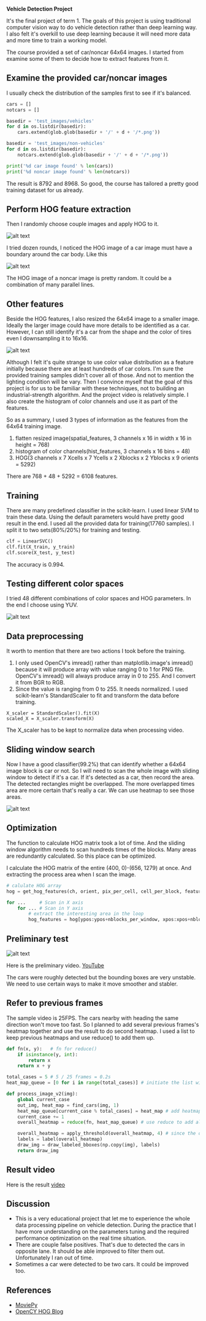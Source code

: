 **Vehicle Detection Project**

It's the final project of term 1. The goals of this project is using traditional computer vision way to do vehicle detection rather than deep learning way. I also felt it's overkill to use deep learning because it will need more data and more time to train a working model.

The course provided a set of car/noncar 64x64 images. I started from examine some of them to decide how to extract features from it.

[//]: # (Image References)
[image1]: ./images/original_vs_smaller.png
[image2]: ./images/parameters.png
[image3]: ./images/HOG_car.png
[image4]: ./images/heatmap.png
[image5]: ./images/p_test.png
[image6]: ./images/hog-compare.png
[image7]: ./examples/output_bboxes.png
[video1]: ./project_video.mp4

## Examine the provided car/noncar images

I usually check the distribution of the samples first to see if it's balanced.
```python
cars = []
notcars = []

basedir = 'test_images/vehicles'
for d in os.listdir(basedir):
    cars.extend(glob.glob(basedir + '/' + d + '/*.png'))

basedir = 'test_images/non-vehicles'
for d in os.listdir(basedir):
    notcars.extend(glob.glob(basedir + '/' + d + '/*.png'))

print('%d car image found' % len(cars))
print('%d noncar image found' % len(notcars))
```

The result is 8792 and 8968. So good, the course has tailored a pretty good training dataset for us already.

## Perform HOG feature extraction

Then I randomly choose couple images and apply HOG to it.

![alt text][image6]

I tried dozen rounds, I noticed the HOG image of a car image must have a boundary around the car body. Like this

![alt text][image3]

The HOG image of a noncar image is pretty random. It could be a combination of many parallel lines.

## Other features

Beside the HOG features, I also resized the 64x64 image to a smaller image. Ideally the larger image could have more details to be identified as a car. However, I can still identify it's a car from the shape and the color of tires even I downsampling it to 16x16.

![alt text][image1]

Although I felt it's quite strange to use color value distribution as a feature initially because there are at least hundreds of car colors. I'm sure the provided training samples didn't cover all of those. And not to mention the lighting condition will be vary. Then I convince myself that the goal of this project is for us to be familiar with these techniques, not to building an industrial-strength algorithm. And the project video is relatively simple. I also create the histogram of color channels and use it as part of the features.

So as a summary, I used 3 types of information as the features from the 64x64 training image.

1. flatten resized image(spatial_features, 3 channels x 16 in width x 16 in height = 768)
2. histogram of color channels(hist_features, 3 channels x 16 bins = 48)
3. HOG(3 channels x 7 Xcells x 7 Ycells x 2 Xblocks x 2 Yblocks x 9 orients = 5292)

There are 768 + 48 + 5292 = 6108 features.

## Training

There are many predefined classifier in the scikit-learn. I used linear SVM to train these data. Using the default parameters would have pretty good result in the end. I used all the provided data for training(17760 samples). I split it to two sets(80%/20%) for training and testing.

```python
clf = LinearSVC()
clf.fit(X_train, y_train)
clf.score(X_test, y_test)
```

The accuracy is 0.994.

## Testing different color spaces

I tried 48 different combinations of color spaces and HOG parameters. In the end I choose using YUV.

![alt text][image2]

## Data preprocessing

It worth to mention that there are two actions I took before the training.

1. I only used OpenCV's imread() rather than matplotlib.image's imread() because it will produce array with value ranging 0 to 1 for PNG file. OpenCV's imread() will always produce array in 0 to 255. And I convert it from BGR to RGB.
2. Since the value is ranging from 0 to 255. It needs normalized. I used scikit-learn's StandardScaler to fit and transform the data before training.

```ptyhon
X_scaler = StandardScaler().fit(X)
scaled_X = X_scaler.transform(X)
```
The X_scaler has to be kept to normalize data when processing video.

## Sliding window search

Now I have a good classifier(99.2%) that can identify whether a 64x64 image block is car or not. So I will need to scan the whole image with sliding window to detect if it's a car. If it's detected as a car, then record the area. The detected rectangles might be overlapped. The more overlapped times area are more certain that's really a car. We can use heatmap to see those areas.

![alt text][image4]

## Optimization

The function to calculate HOG matrix took a lot of time. And the sliding window algorithm needs to scan hundreds times of the blocks. Many areas are redundantly calculated. So this place can be optimized.

I calculate the HOG matrix of the entire (400, 0)-(656, 1279) at once. And extracting the process area when I scan the image.

```python
# calulate HOG array
hog = get_hog_features(ch, orient, pix_per_cell, cell_per_block, feature_vec=False)

for ...     # Scan in X axis
    for ... # Scan in Y axis
        # extract the interesting area in the loop
        hog_features = hog[ypos:ypos+nblocks_per_window, xpos:xpos+nblocks_per_window].ravel()
```

## Preliminary test

![alt text][image5]

Here is the preliminary video. [YouTube](https://youtu.be/7gN-kQdQ86A)

The cars were roughly detected but the bounding boxes are very unstable. We need to use certain ways to make it move smoother and stabler.

## Refer to previous frames

The sample video is 25FPS. The cars nearby with heading the same direction won't move too fast. So I planned to add several previous frames's heatmap together and use the result to do second heatmap. I used a list to keep previous heatmaps and use reduce() to add them up.

```python
def fn(x, y):   # fn for reduce()
    if isinstance(y, int):
        return x
    return x + y

total_cases = 5 # 5 / 25 frames = 0.2s
heat_map_queue = [0 for i in range(total_cases)] # initiate the list with 0

def process_image_v2(img):
    global current_case
    out_img, heat_map = find_cars(img, 1)
    heat_map_queue[current_case % total_cases] = heat_map # add heatmap of current frame to the queue
    current_case += 1
    overall_heatmap = reduce(fn, heat_map_queue) # use reduce to add all heatmaps in the queue

    overall_heatmap = apply_threshold(overall_heatmap, 4) # since the overall_heatmap has many heatmaps' value. the threshold is higher
    labels = label(overall_heatmap)
    draw_img = draw_labeled_bboxes(np.copy(img), labels)
    return draw_img
```

## Result video

Here is the result [video](./output_images/output.mp4)

## Discussion

* This is a very educational project that let me to experience the whole data processing pipeline on vehicle detection. During the practice that I have more understanding on the parameters tuning and the required performance optimization on the real time situation.
* There are couple false positives. That's due to detected the cars in opposite lane. It should be able improved to filter them out. Unfortunately I ran out of time.
* Sometimes a car were detected to be two cars. It could be improved too.

## References

* [MoviePy](http://zulko.github.io/moviepy/index.html)
* [OpenCY HOG Blog](http://www.learnopencv.com/histogram-of-oriented-gradients/)
